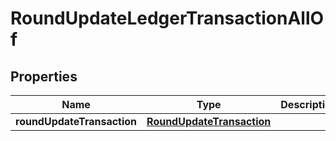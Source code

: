 

# RoundUpdateLedgerTransactionAllOf


## Properties

| Name | Type | Description | Notes |
|------------ | ------------- | ------------- | -------------|
|**roundUpdateTransaction** | [**RoundUpdateTransaction**](RoundUpdateTransaction.md) |  |  |



